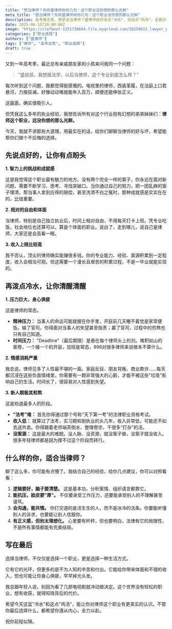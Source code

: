 ```yaml
---
title: "想当律师？先听盛律师劝你几句：这个职业没你想的那么光鲜"
meta_title: "想当律师？先听盛律师劝你几句：这个职业没你想的那么光鲜"
description: 高考报志愿，想学法当律师？盛律师给你泼点"冷水"，也加点"鸡汤"。全面分析律师职业的真实利弊：一边是智力挑战、成就感和社会尊重；另一边是巨大压力、情感消耗和新人期的漫长煎熬。本文揭示"案源"压力和律师必备的"强心脏"素质。想当律师，先想清楚自己是否适合，这不仅是职业选择，更是生活方式的选择。盛律师的忠告，助你做出不后悔的决定。
date: 2025-06-15T10:00:00Z
image: "https://slefboot-1251736664.file.myqcloud.com/20250615_lawyer_profession_cover.webp"
categories: ["职业感悟"]
authors: ["盛律师"]
tags: ["律师", "高考志愿", "职业选择"]
draft: true
---
```


又到一年高考季，最近总有亲戚朋友家的小孩来问我同一个问题：

> "盛叔叔，我想报法学，以后当律师，这个专业到底怎么样？"

每次听到这个问题，我都觉得挺感慨的。电视里的律师，西装革履，在法庭上口若悬河，力挽狂澜，好像动动嘴就能年入百万，顺便还能伸张正义。

这画面，确实很吸引人。

但凭我这么多年的执业经验，我想告诉所有对这个行业抱有幻想的弟弟妹妹们：**律师这个职业，远没你想的那么光鲜。**

今天，我就不讲那些大道理，用最实在的话，给你们聊聊当律师的好与坏，希望能帮你们做个不后悔的选择。

## 先说点好的，让你有点盼头

**1. 智力上的挑战和成就感**

这是我觉得这个职业最有魅力的地方。没有两个完全一样的案子，你永远在面对新问题，需要不断学习、思考、寻找突破口。当你通过自己的努力，把一团乱麻的案子理清，帮当事人拿到应得的赔偿，甚至洗清不白之冤时，那种成就感是实实在在的，比钱重要。

**2. 相对的自由和体面**

当律师，特别是自己独立执业后，时间上相对自由，不用每天打卡上班。凭专业吃饭，社会地位也还算可以，算是个体面的职业。说白了，走到哪儿，说自己是律师，大家还是会高看一眼。

**3. 收入上限比较高**

我不否认，顶尖的律师确实能赚很多钱。你的专业能力、经验、案源积累到一定程度，收入会相当可观。但这需要一个漫长且艰苦的积累过程，不是一毕业就能实现的。

## 再泼点冷水，让你清醒清醒

**1. 压力巨大，身心俱疲**

这是律师的常态。

*   **精神压力：** 当事人的命运可能就握在你手里，开庭前几天睡不着觉是家常便饭。输了官司，你得面对当事人的失望甚至指责；赢了官司，过程中的煎熬也只有自己知道。
*   **时间压力：** "Deadline"（最后期限）是悬在每个律师头上的剑。堆积如山的案卷，一个接一个的开庭，加班是常态，996对很多律师来说根本不算什么。

**2. 情感消耗严重**

我总说，律师见多了人性最不堪的一面。家庭反目、朋友背叛、商业欺诈……每天都沉浸在这些负面情绪里，你需要有一颗非常强大的心脏，才能不被这些"垃圾"影响自己的生活。时间长了，很容易对人性感到失望。

**3. 新人期极其煎熬**

这是劝退最多人的阶段。

*   **"法考"难：** 首先你得通过那个号称"天下第一考"的法律职业资格考试。
*   **收入低：** 就算过了法考，实习期和刚执业的头几年，收入非常低，可能还不如去送外卖。你得跟着老师端茶倒水、整理卷宗，干很多"打杂"的活。
*   **没案源：** 这是最大的难题。没人脉、没资源，就没案子做，没案子就没收入。很多年轻律师都是因为撑不过这个阶段而转行。

## 什么样的你，适合当律师？

聊了这么多，你可能有点懵了。我结合自己的经验，给你几点建议，你可以对照看看：

1.  **逻辑要好，脑子要清楚。** 这是基本功，分析案情、组织语言都靠它。
2.  **能抗压，脸皮要"厚"。** 不仅要承受工作压力，还要能承受别人的不理解甚至谩骂。
3.  **会沟通，能共情。** 你打交道的是活生生的人，而不是冰冷的法条。你要能听懂别人的诉求，也要能让别人信服你。
4.  **有正义感，但别太理想化。** 心里要有杆秤，但也要明白，法律有它的局限性，不是所有事情都能有完美结局。

## 写在最后

选择当律师，不仅仅是选择一个职业，更是选择一种生活方式。

它有它的光环，但更多的是不为人知的辛苦和付出。它能给你带来体面和不错的收入，但也可能让你身心俱疲，早早掉光头发。

我总跟年轻人说，别因为看了几部电视剧就冲动做决定。这个世界没有轻松的职业，想有收获，就得知晓背后的代价。

希望今天这盆"冷水"和这点"鸡汤"，能让你对律师这个职业有更真实的认识。不管你最后选择什么，都希望你遵从内心，全力以赴。

祝你前程似锦。
